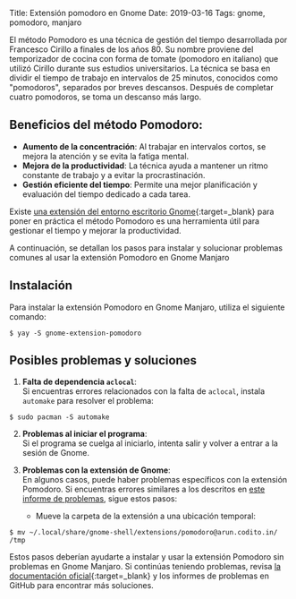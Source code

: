 Title: Extensión pomodoro en Gnome
Date: 2019-03-16
Tags:  gnome, pomodoro, manjaro

El método Pomodoro es una técnica de gestión del tiempo desarrollada por Francesco Cirillo a finales de los años 80. Su nombre proviene del temporizador de cocina con forma de tomate (pomodoro en italiano) que utilizó Cirillo durante sus estudios universitarios. La técnica se basa en dividir el tiempo de trabajo en intervalos de 25 minutos, conocidos como "pomodoros", separados por breves descansos. Después de completar cuatro pomodoros, se toma un descanso más largo.

## Beneficios del método Pomodoro:

- **Aumento de la concentración**: Al trabajar en intervalos cortos, se mejora la atención y se evita la fatiga mental.
- **Mejora de la productividad**: La técnica ayuda a mantener un ritmo constante de trabajo y a evitar la procrastinación.
- **Gestión eficiente del tiempo**: Permite una mejor planificación y evaluación del tiempo dedicado a cada tarea.

Existe [una extensión del entorno escritorio Gnome](https://extensions.gnome.org/extension/53/pomodoro/){:target=_blank} para poner en práctica el método Pomodoro es una herramienta útil para gestionar el tiempo y mejorar la productividad. 

A continuación, se detallan los pasos para instalar y solucionar problemas comunes al usar la extensión Pomodoro en Gnome Manjaro

## Instalación

Para instalar la extensión Pomodoro en Gnome Manjaro, utiliza el siguiente comando:

```shell
$ yay -S gnome-extension-pomodoro
```

## Posibles problemas y soluciones

1. **Falta de dependencia `aclocal`**:  
   Si encuentras errores relacionados con la falta de `aclocal`, instala `automake` para resolver el problema:

```shell
$ sudo pacman -S automake
```

2. **Problemas al iniciar el programa**:  
   Si el programa se cuelga al iniciarlo, intenta salir y volver a entrar a la sesión de Gnome.

3. **Problemas con la extensión de Gnome**:  
   En algunos casos, puede haber problemas específicos con la extensión Pomodoro. Si encuentras errores similares a los descritos en [este informe de problemas](https://github.com/codito/gnome-pomodoro/issues/332), sigue estos pasos:

   - Mueve la carpeta de la extensión a una ubicación temporal:

```shell
$ mv ~/.local/share/gnome-shell/extensions/pomodoro@arun.codito.in/ /tmp
```

Estos pasos deberían ayudarte a instalar y usar la extensión Pomodoro sin problemas en Gnome Manjaro. Si continúas teniendo problemas, revisa [la documentación oficial](https://gnomepomodoro.org/){:target=_blank} y los informes de problemas en GitHub para encontrar más soluciones.